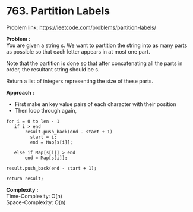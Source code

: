 # 763. Partition Labels

Problem link: https://leetcode.com/problems/partition-labels/

**Problem :**<br>
You are given a string s. We want to partition the string into as many parts as possible so that each letter appears in at most one part.<br>

Note that the partition is done so that after concatenating all the parts in order, the resultant string should be s.<br>

Return a list of integers representing the size of these parts.<br>

**Approach :**<br>

- First make an key value pairs of each character with their position
- Then loop through again,

```
for i = 0 to len - 1
   if i > end
       result.push_back(end - start + 1)
         start = i;
         end = Map[s[i]];

   else if Map[s[i]] > end
       end = Map[s[i]];

result.push_back(end - start + 1);

return result;
```

**Complexity :**<br>
Time-Complexity: O(n)<br>
Space-Complexity: O(n)<br>

